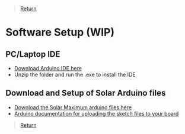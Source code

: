 > [Return](https://github.com/cabledc/Senior-Design-Solar-Maximum/tree/main?tab=readme-ov-file#user-documentation)

# Software Setup (WIP)

## PC/Laptop IDE
- [Download Arduino IDE here](https://www.arduino.cc/en/software)
- Unzip the folder and run the .exe to install the IDE

## Download and Setup of Solar Arduino files
- [Download the Solar Maximum arduino files here](https://github.com/cabledc/Senior-Design-Solar-Maximum/tree/main/Codebase)
- [Arduino documentation for uploading the sketch files to your board](https://support.arduino.cc/hc/en-us/articles/4733418441116-Upload-a-sketch-in-Arduino-IDE)


> [Return](https://github.com/cabledc/Senior-Design-Solar-Maximum/tree/main?tab=readme-ov-file#user-documentation)
